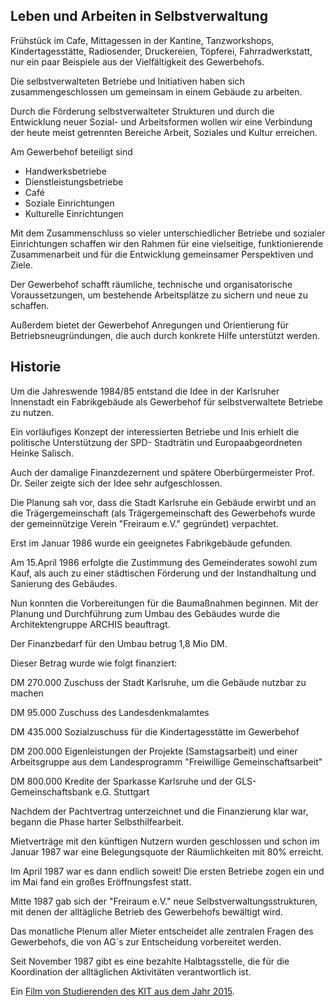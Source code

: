 ## Leben und Arbeiten in Selbstverwaltung

Frühstück im Cafe, Mittagessen in der Kantine, Tanzworkshops, Kindertagesstätte, Radiosender, Druckereien, Töpferei, Fahrradwerkstatt, nur ein paar Beispiele aus der Vielfältigkeit des Gewerbehofs.

Die selbstverwalteten Betriebe und Initiativen haben sich zusammengeschlossen um gemeinsam in einem Gebäude zu arbeiten.

Durch die Förderung selbstverwalteter Strukturen und durch die Entwicklung neuer Sozial- und Arbeitsformen wollen wir eine Verbindung der heute meist getrennten Bereiche Arbeit, Soziales und Kultur erreichen.

Am Gewerbehof beteiligt sind

- Handwerksbetriebe
- Dienstleistungsbetriebe
- Café
- Soziale Einrichtungen
- Kulturelle Einrichtungen

Mit dem Zusammenschluss so vieler unterschiedlicher Betriebe und sozialer Einrichtungen schaffen wir den Rahmen für eine vielseitige, funktionierende Zusammenarbeit und für die Entwicklung gemeinsamer Perspektiven und Ziele.

Der Gewerbehof schafft räumliche, technische und organisatorische Voraussetzungen, um bestehende Arbeitsplätze zu sichern und neue zu schaffen.

Außerdem bietet der Gewerbehof Anregungen und Orientierung für Betriebsneugründungen, die auch durch konkrete Hilfe unterstützt werden.

## Historie

Um die Jahreswende 1984/85 entstand die Idee in der Karlsruher Innenstadt ein Fabrikgebäude als Gewerbehof für selbstverwaltete Betriebe zu nutzen.

Ein vorläufiges Konzept der interessierten Betriebe und Inis erhielt die politische Unterstützung der SPD- Stadträtin und Europaabgeordneten Heinke Salisch.

Auch der damalige Finanzdezernent und spätere Oberbürgermeister Prof. Dr. Seiler zeigte sich der Idee sehr aufgeschlossen.

Die Planung sah vor, dass die Stadt Karlsruhe ein Gebäude erwirbt und an die Trägergemeinschaft (als Trägergemeinschaft des Gewerbehofs wurde der gemeinnützige Verein "Freiraum e.V." gegründet) verpachtet.

Erst im Januar 1986 wurde ein geeignetes Fabrikgebäude gefunden.

Am 15.April 1986 erfolgte die Zustimmung des Gemeinderates sowohl zum Kauf, als auch zu einer städtischen Förderung und der Instandhaltung und Sanierung des Gebäudes.

Nun konnten die Vorbereitungen für die Baumaßnahmen beginnen. Mit der Planung und Durchführung zum Umbau des Gebäudes wurde die Architektengruppe ARCHIS beauftragt.

Der Finanzbedarf für den Umbau betrug 1,8 Mio DM.

Dieser Betrag wurde wie folgt finanziert:

DM 270.000 Zuschuss der Stadt Karlsruhe, um die Gebäude nutzbar zu machen

DM 95.000 Zuschuss des Landesdenkmalamtes

DM 435.000 Sozialzuschuss für die Kindertagesstätte im Gewerbehof

DM 200.000 Eigenleistungen der Projekte (Samstagsarbeit) und einer Arbeitsgruppe aus dem Landesprogramm "Freiwillige Gemeinschaftsarbeit"

DM 800.000 Kredite der Sparkasse Karlsruhe und der GLS-Gemeinschaftsbank e.G. Stuttgart

Nachdem der Pachtvertrag unterzeichnet und die Finanzierung klar war, begann die Phase harter Selbsthilfearbeit.

Mietverträge mit den künftigen Nutzern wurden geschlossen und schon im Januar 1987 war eine Belegungsquote der Räumlichkeiten mit 80% erreicht.

Im April 1987 war es dann endlich soweit! Die ersten Betriebe zogen ein und im Mai fand ein großes Eröffnungsfest statt.

Mitte 1987 gab sich der "Freiraum e.V." neue Selbstverwaltungsstrukturen, mit denen der alltägliche Betrieb des Gewerbehofs bewältigt wird.

Das monatliche Plenum aller Mieter entscheidet alle zentralen Fragen des Gewerbehofs, die von AG\`s zur Entscheidung vorbereitet werden.

Seit November 1987 gibt es eine bezahlte Halbtagsstelle, die für die Koordination der alltäglichen Aktivitäten verantwortlich ist.

Ein [Film von Studierenden des KIT aus dem Jahr 2015](https://www.youtube.com/watch?v=lo-UYAYpjoU).
